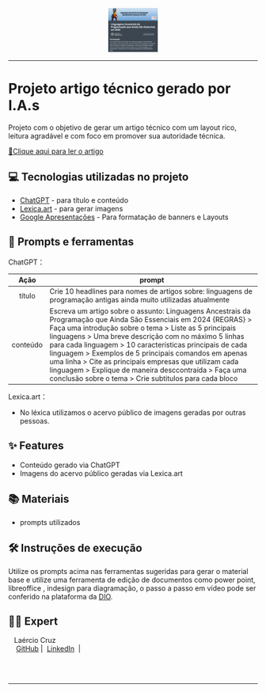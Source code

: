 <p align="center">
    <img width="100" src=".github/assets/banner.png">
</p>

-------
# Projeto artigo técnico gerado por I.A.s

Projeto com o objetivo de gerar um artigo técnico com um layout rico, leitura agradável e com foco em promover sua autoridade técnica.

<a href="https://web.dio.me/articles/linguagens-ancestrais-da-programacao-que-ainda-sao-essenciais-em-2024?back=%2Farticles&page=1&order=oldest" title="View PDF now"> 📕Clique aqui para ler o artigo</a>

## 💻 Tecnologias utilizadas no projeto

- [ChatGPT](https://chat.openai.com/) - para título e conteúdo
- [Lexica.art](https://lexica.art/) - para gerar imagens
- [Google Apresentações](hhttps://docs.google.com/presentation/u/0/) - Para formatação de banners e Layouts

## 📄 Prompts e ferramentas

ChatGPT：

|   Ação   | prompt                                                                                                                                                                                                                                                                         |
| :------: | ------------------------------------------------------------------------------------------------------------------------------------------------------------------------------------------------------------------------------------------------------------------------------ |
|  título  | Crie 10 headlines para nomes de artigos sobre: linguagens de programação antigas ainda muito utilizadas atualmente                                                                                                                                                                                                  |
| conteúdo | Escreva um artigo sobre o assunto: Linguagens Ancestrais da Programação que Ainda São Essenciais em 2024 {REGRAS} > Faça uma introdução sobre o tema > Liste as 5 principais linguagens > Uma breve descrição com no máximo 5 linhas para cada linguagem > 10 características principais de cada linguagem > Exemplos de 5 principais comandos em apenas uma linha > Cite as principais empresas que utilizam cada linguagem > Explique de maneira desccontraída > Faça uma conclusão sobre o tema > Crie subtitulos para cada bloco |

Lexica.art：

- No léxica utilizamos o acervo público de imagens geradas por outras pessoas.

## ✨ Features

- Conteúdo gerado via ChatGPT
- Imagens do acervo público geradas via Lexica.art

## 📚 Materiais

- prompts utilizados

## 🛠️ Instruções de execução

Utilize os prompts acima nas ferramentas sugeridas para gerar o material base e utilize uma ferramenta de edição de documentos como power point, libreoffice , indesign para diagramação, o passo a passo em vídeo pode ser conferido na plataforma da [DIO](https://dio.me).

## 👨‍💻 Expert

<p>
    <p>&nbsp&nbsp&nbspLaércio Cruz<br>
    &nbsp&nbsp&nbsp
    <a href="https://github.com/laercioscruz">
    GitHub</a>&nbsp;|&nbsp;
    <a href="https://www.linkedin.com/in/la%C3%A9rcio-silva-da-cruz-87a62424/">LinkedIn</a>
&nbsp;|&nbsp;</p>
</p>
<br/><br/>
<p>

---
